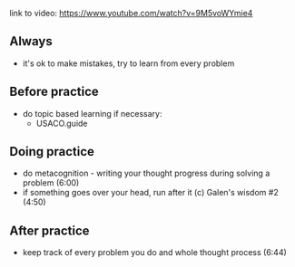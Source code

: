 link to video: https://www.youtube.com/watch?v=9M5voWYmie4

## Always
- it's ok to make mistakes, try to learn from every problem

## Before practice
- do topic based learning if necessary:
	- USACO.guide

## Doing practice
- do metacognition - writing your thought progress during solving a problem (6:00)
- if something goes over your head, run after it (c) Galen's wisdom #2 (4:50)

## After practice
- keep track of every problem you do and whole thought process (6:44)